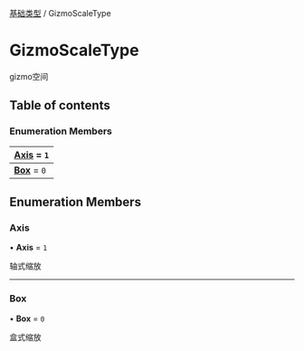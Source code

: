 [基础类型](../groups/基础类型.基础类型.md) / GizmoScaleType

# GizmoScaleType <Badge type="tip" text="Enumeration" /> <Score text="GizmoScaleType" />

gizmo空间

## Table of contents

### Enumeration Members <Score text="Enumeration" /> 
| **[Axis](mw.GizmoScaleType.md#axis)** = ``1``  |
| :----- |
| **[Box](mw.GizmoScaleType.md#box)** = ``0`` |

## Enumeration Members

### Axis <Score text="Axis" /> 

• **Axis** = ``1``

轴式缩放

___

### Box <Score text="Box" /> 

• **Box** = ``0``

盒式缩放
